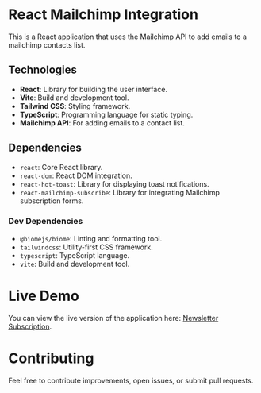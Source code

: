 # React Mailchimp Integration

This is a React application that uses the Mailchimp API to add emails to a mailchimp contacts list.


## Technologies

- **React**: Library for building the user interface.
- **Vite**: Build and development tool.
- **Tailwind CSS**: Styling framework.
- **TypeScript**: Programming language for static typing.
- **Mailchimp API**: For adding emails to a contact list.

## Dependencies

- `react`: Core React library.
- `react-dom`: React DOM integration.
- `react-hot-toast`: Library for displaying toast notifications.
- `react-mailchimp-subscribe`: Library for integrating Mailchimp subscription forms.

### Dev Dependencies

- `@biomejs/biome`: Linting and formatting tool.
- `tailwindcss`: Utility-first CSS framework.
- `typescript`: TypeScript language.
- `vite`: Build and development tool.

# Live Demo


You can view the live version of the application here: [Newsletter Subscription](https://newsletter-subscribtion.vercel.app/).

# Contributing

Feel free to contribute improvements, open issues, or submit pull requests.
